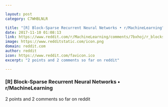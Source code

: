 ```yaml
---

layout: post
category: C7WHBLNLR

title: "[R] Block-Sparse Recurrent Neural Networks • r/MachineLearning"
date: 2017-11-10 01:08:13
link: https://www.reddit.com/r/MachineLearning/comments/7bxhoj/r_blocksparse_recurrent_neural_networks/
image: https://www.redditstatic.com/icon.png
domain: reddit.com
author: reddit
icon: https://www.reddit.com/favicon.ico
excerpt: "2 points and 2 comments so far on reddit"

---
```


### [R] Block-Sparse Recurrent Neural Networks • r/MachineLearning

2 points and 2 comments so far on reddit